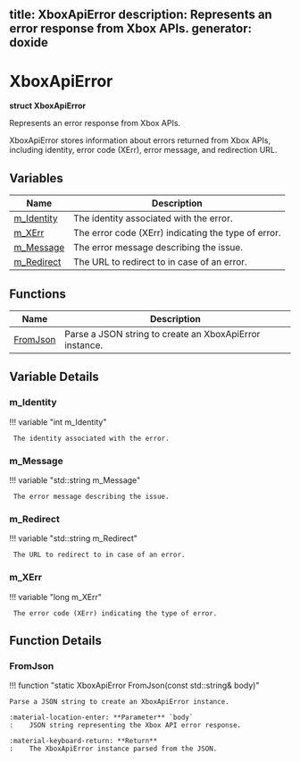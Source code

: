 title: XboxApiError
description: Represents an error response from Xbox APIs.
generator: doxide
---


# XboxApiError

**struct XboxApiError**



Represents an error response from Xbox APIs.

XboxApiError stores information about errors returned from Xbox APIs,
including identity, error code (XErr), error message, and redirection URL.


## Variables

| Name | Description |
| ---- | ----------- |
| [m_Identity](#m_Identity) |  The identity associated with the error. |
| [m_XErr](#m_XErr) |  The error code (XErr) indicating the type of error. |
| [m_Message](#m_Message) |  The error message describing the issue. |
| [m_Redirect](#m_Redirect) |  The URL to redirect to in case of an error. |

## Functions

| Name | Description |
| ---- | ----------- |
| [FromJson](#FromJson) | Parse a JSON string to create an XboxApiError instance. |

## Variable Details

### m_Identity<a name="m_Identity"></a>

!!! variable "int m_Identity"

     The identity associated with the error.

### m_Message<a name="m_Message"></a>

!!! variable "std::string m_Message"

     The error message describing the issue.

### m_Redirect<a name="m_Redirect"></a>

!!! variable "std::string m_Redirect"

     The URL to redirect to in case of an error.

### m_XErr<a name="m_XErr"></a>

!!! variable "long m_XErr"

     The error code (XErr) indicating the type of error.

## Function Details

### FromJson<a name="FromJson"></a>
!!! function "static XboxApiError FromJson(const std::string&amp; body)"

    
    
    Parse a JSON string to create an XboxApiError instance.
    
    :material-location-enter: **Parameter** `body`
    :    JSON string representing the Xbox API error response.
    
    :material-keyboard-return: **Return**
    :    The XboxApiError instance parsed from the JSON.
    


